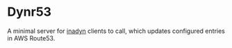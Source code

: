 Dynr53
======

A minimal server for [inadyn](https://github.com/troglobit/inadyn) clients to
call, which updates configured entries in AWS Route53.
